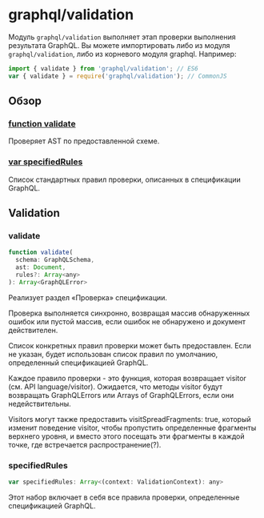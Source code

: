 # graphql/validation

Модуль ```graphql/validation``` выполняет этап проверки выполнения результата GraphQL. Вы можете импортировать либо из модуля ```graphql/validation```, либо из корневого модуля graphql. Например:

```javascript
import { validate } from 'graphql/validation'; // ES6
var { validate } = require('graphql/validation'); // CommonJS
```

## Обзор

### [function validate](#validate)
Проверяет AST по предоставленной схеме.
### [var specifiedRules](#specifiedRules)
Список стандартных правил проверки, описанных в спецификации GraphQL.

## Validation 

### validate

```javascript
function validate(
  schema: GraphQLSchema,
  ast: Document,
  rules?: Array<any>
): Array<GraphQLError>
```

Реализует раздел «Проверка» спецификации.

Проверка выполняется синхронно, возвращая массив обнаруженных ошибок или пустой массив, если ошибок не обнаружено и документ действителен.

Список конкретных правил проверки может быть предоставлен. Если не указан, будет использован список правил по умолчанию, определенный спецификацией GraphQL.

Каждое правило проверки - это функция, которая возвращает visitor  (см. API language/visitor). Ожидается, что методы visitor будут возвращать GraphQLErrors или Arrays of GraphQLErrors, если они недействительны.

Visitors могут также предоставить visitSpreadFragments: true, который изменит поведение visitor, чтобы пропустить определенные фрагменты верхнего уровня, и вместо этого посещать эти фрагменты в каждой точке, где встречается распространение(?).

### specifiedRules 

```javascript
var specifiedRules: Array<(context: ValidationContext): any>
```

Этот набор включает в себя все правила проверки, определенные спецификацией GraphQL.